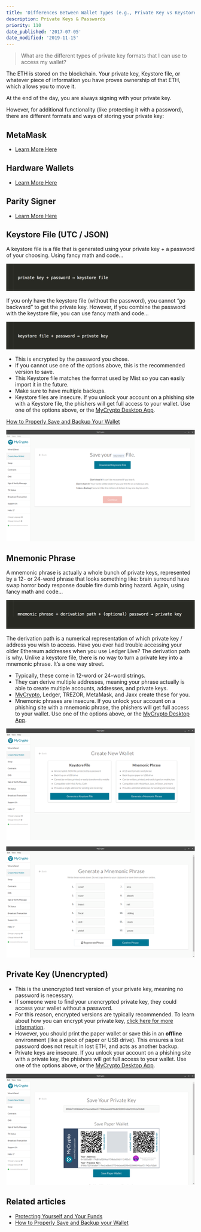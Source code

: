 ```yaml
---
title: 'Differences Between Wallet Types (e.g., Private Key vs Keystore)'
description: Private Keys & Passwords
priority: 110
date_published: '2017-07-05'
date_modified: '2019-11-15'
---
```


> What are the different types of private key formats that I can use to access my wallet?

The ETH is stored on the blockchain. Your private key, Keystore file, or whatever piece of information you have proves ownership of that ETH, which allows you to move it.

At the end of the day, you are always signing with your private key.

However, for additional functionality (like protecting it with a password), there are different formats and ways of storing your private key:

## MetaMask

* [Learn More Here](/how-to/migrating/moving-from-mycrypto-to-metamask)

## Hardware Wallets

* [Learn More Here](/staying-safe/hardware-wallet-recommendations)

## Parity Signer

* [Learn More Here](/how-to/accessing-wallet/how-to-use-the-parity-signer-with-mycrypto)

## Keystore File (UTC / JSON)

A keystore file is a file that is generated using your private key + a password of your choosing. Using fancy math and code…

![Keystore file graphic](../../assets/general-knowledge/ethereum-blockchain/differences-between-wallet-types/keystore-file-graphic.png)

If you only have the keystore file (without the password), you cannot “go backward” to get the private key. However, if you combine the password with the keystore file, you can use fancy math and code…

![Private key graphic](../../assets/general-knowledge/ethereum-blockchain/differences-between-wallet-types/private-key-graphic.png)

* This is encrypted by the password you chose.
* If you cannot use one of the options above, this is the recommended version to save.
* This Keystore file matches the format used by Mist so you can easily import it in the future.
* Make sure to have multiple backups.
* Keystore files are insecure. If you unlock your account on a phishing site with a Keystore file, the phishers will get full access to your wallet. Use one of the options above, or the [MyCrypto Desktop App](https://download.mycrypto.com/).

[How to Properly Save and Backup Your Wallet](/how-to/backup-restore/how-to-save-back-up-your-wallet)

![Keystore file unlock](../../assets/general-knowledge/ethereum-blockchain/differences-between-wallet-types/keystore-file-unlock.png)

## Mnemonic Phrase

A mnemonic phrase is actually a whole bunch of private keys, represented by a 12- or 24-word phrase that looks something like: brain surround have swap horror body response double fire dumb bring hazard. Again, using fancy math and code…

![Mnemonic phrase graphic](../../assets/general-knowledge/ethereum-blockchain/differences-between-wallet-types/mnemonic-phrase-graphic.png)

The derivation path is a numerical representation of which private key / address you wish to access. Have you ever had trouble accessing your older Ethereum addresses when you use Ledger Live? The derivation path is why. Unlike a keystore file, there is no way to turn a private key into a mnemonic phrase. It’s a one way street.

* Typically, these come in 12-word or 24-word strings.
* They can derive multiple addresses, meaning your phrase actually is able to create multiple accounts, addresses, and private keys.
* [MyCrypto](https://download.mycrypto.com), Ledger, TREZOR, MetaMask, and Jaxx create these for you.
* Mnemonic phrases are insecure. If you unlock your account on a phishing site with a mnemonic phrase, the phishers will get full access to your wallet. Use one of the options above, or the [MyCrypto Desktop App](https://download.mycrypto.com/).

![Create new wallet](../../assets/general-knowledge/ethereum-blockchain/differences-between-wallet-types/create-new-wallet.png)

![Generate mnemonic phrase](../../assets/general-knowledge/ethereum-blockchain/differences-between-wallet-types/generate-mnemonic-phrase.png)

## Private Key (Unencrypted)

* This is the unencrypted text version of your private key, meaning no password is necessary.
* If someone were to find your unencrypted private key, they could access your wallet without a password.
* For this reason, encrypted versions are typically recommended. To learn about how you can encrypt your private key, [click here for more information](/how-to/migrating/how-to-change-your-wallet-password-unencrypted-to-encrypted).
* However, you should print the paper wallet or save this in an **offline** environment (like a piece of paper or USB drive). This ensures a lost password does not result in lost ETH, and acts as another backup.
* Private keys are insecure. If you unlock your account on a phishing site with a private key, the phishers will get full access to your wallet. Use one of the options above, or the [MyCrypto Desktop App](https://download.mycrypto.com/).

![Save private key](../../assets/general-knowledge/ethereum-blockchain/differences-between-wallet-types/save-private-key.png)

## Related articles

* [Protecting Yourself and Your Funds](/staying-safe/protecting-yourself-and-your-funds)
* [How to Properly Save and Backup your Wallet](/how-to/backup-restore/how-to-save-back-up-your-wallet)
